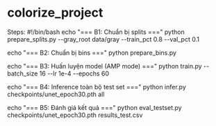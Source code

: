 # colorize_project

Steps:
#!/bin/bash
echo "=== B1: Chuẩn bị splits ==="
python prepare_splits.py --gray_root data/gray --train_pct 0.8 --val_pct 0.1

echo "=== B2: Chuẩn bị bins ==="
python prepare_bins.py

echo "=== B3: Huấn luyện model (AMP mode) ==="
python train.py --batch_size 16 --lr 1e-4 --epochs 60

echo "=== B4: Inference toàn bộ test set ==="
python infer.py checkpoints/unet_epoch30.pth all

echo "=== B5: Đánh giá kết quả ==="
python eval_testset.py checkpoints/unet_epoch30.pth results_test.csv